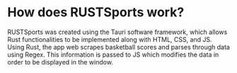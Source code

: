 # How does RUSTSports work?

RUSTSports was created using the Tauri software framework, which allows Rust functionalities to be implemented along with HTML, CSS, and JS. Using Rust, the app web scrapes basketball scores and parses through data using Regex. This information is passed to JS which modifies the data in order to be displayed in the window. 



